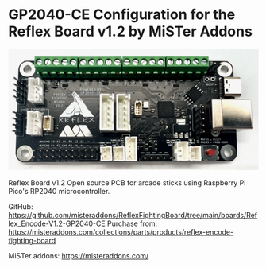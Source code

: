 # GP2040-CE Configuration for the Reflex Board v1.2 by MiSTer Addons


![Reflex Board v1.3](assets/ReflexBoard_v1.2.jpeg)

Reflex Board v1.2
Open source PCB for arcade sticks using Raspberry Pi Pico's RP2040 microcontroller.

GitHub: https://github.com/misteraddons/ReflexFightingBoard/tree/main/boards/Reflex_Encode-V1.2-GP2040-CE
Purchase from: https://misteraddons.com/collections/parts/products/reflex-encode-fighting-board

MiSTer addons: https://misteraddons.com/


